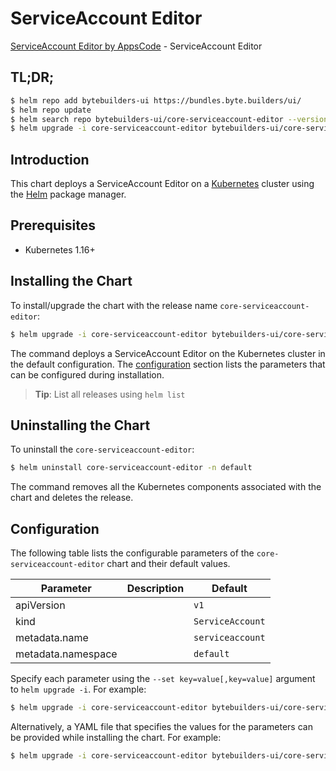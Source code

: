 # ServiceAccount Editor

[ServiceAccount Editor by AppsCode](https://byte.builders) - ServiceAccount Editor

## TL;DR;

```bash
$ helm repo add bytebuilders-ui https://bundles.byte.builders/ui/
$ helm repo update
$ helm search repo bytebuilders-ui/core-serviceaccount-editor --version=v0.4.18
$ helm upgrade -i core-serviceaccount-editor bytebuilders-ui/core-serviceaccount-editor -n default --create-namespace --version=v0.4.18
```

## Introduction

This chart deploys a ServiceAccount Editor on a [Kubernetes](http://kubernetes.io) cluster using the [Helm](https://helm.sh) package manager.

## Prerequisites

- Kubernetes 1.16+

## Installing the Chart

To install/upgrade the chart with the release name `core-serviceaccount-editor`:

```bash
$ helm upgrade -i core-serviceaccount-editor bytebuilders-ui/core-serviceaccount-editor -n default --create-namespace --version=v0.4.18
```

The command deploys a ServiceAccount Editor on the Kubernetes cluster in the default configuration. The [configuration](#configuration) section lists the parameters that can be configured during installation.

> **Tip**: List all releases using `helm list`

## Uninstalling the Chart

To uninstall the `core-serviceaccount-editor`:

```bash
$ helm uninstall core-serviceaccount-editor -n default
```

The command removes all the Kubernetes components associated with the chart and deletes the release.

## Configuration

The following table lists the configurable parameters of the `core-serviceaccount-editor` chart and their default values.

|     Parameter      | Description |           Default           |
|--------------------|-------------|-----------------------------|
| apiVersion         |             | <code>v1</code>             |
| kind               |             | <code>ServiceAccount</code> |
| metadata.name      |             | <code>serviceaccount</code> |
| metadata.namespace |             | <code>default</code>        |


Specify each parameter using the `--set key=value[,key=value]` argument to `helm upgrade -i`. For example:

```bash
$ helm upgrade -i core-serviceaccount-editor bytebuilders-ui/core-serviceaccount-editor -n default --create-namespace --version=v0.4.18 --set apiVersion=v1
```

Alternatively, a YAML file that specifies the values for the parameters can be provided while
installing the chart. For example:

```bash
$ helm upgrade -i core-serviceaccount-editor bytebuilders-ui/core-serviceaccount-editor -n default --create-namespace --version=v0.4.18 --values values.yaml
```
